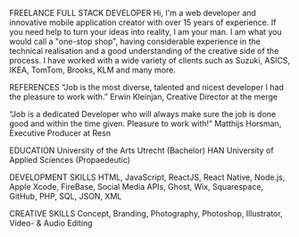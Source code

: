 FREELANCE FULL STACK DEVELOPER
Hi, I'm a web developer and innovative mobile application creator with over 15 years of experience.
If you need help to turn your ideas into reality, I am your man. I am what you would call a "one-stop shop", having considerable experience in the technical realisation and a good understanding of the creative side of the process.
I have worked with a wide variety of clients such as Suzuki, ASICS, IKEA, TomTom, Brooks, KLM and many more.

REFERENCES
“Job is the most diverse, talented and nicest developer I had the pleasure to work with.”
Erwin Kleinjan, Creative Director at the merge

“Job is a dedicated Developer who will always make sure the job is done good and within the time given. Pleasure to work with!”
Matthijs Horsman, Executive Producer at Resn

EDUCATION
University of the Arts Utrecht (Bachelor)
HAN University of Applied Sciences (Propaedeutic)

DEVELOPMENT SKILLS
HTML, JavaScript, ReactJS, React Native, Node.js, Apple Xcode, FireBase, Social Media APIs, Ghost, Wix, Squarespace, GitHub, PHP, SQL, JSON, XML

CREATIVE SKILLS
Concept, Branding, Photography, Photoshop, Illustrator, Video- & Audio Editing
